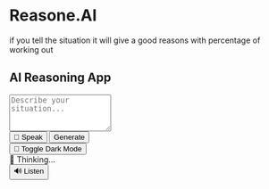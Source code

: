 # Reasone.AI
if you tell the situation it will give a good reasons with percentage of working out
<!DOCTYPE html>
<html lang="en">
<head>
    <meta charset="UTF-8">
    <meta name="viewport" content="width=device-width, initial-scale=1.0">
    <title>AI Reasoning App</title>
    <script src="https://cdn.tailwindcss.com"></script>
    <script src="https://cdn.jsdelivr.net/npm/axios/dist/axios.min.js"></script>
    <link rel="stylesheet" href="style.css">
</head>
<body class="flex items-center justify-center h-screen bg-gray-100 dark:bg-gray-900 transition-all">
    <div class="container bg-white dark:bg-gray-800 p-6 rounded-lg shadow-lg w-96 text-center transition-all">
        <h2 class="text-2xl font-bold mb-4 text-gray-700 dark:text-gray-200">AI Reasoning App</h2>
        <textarea id="situation" class="w-full p-2 border rounded-lg mb-4 focus:ring-2 focus:ring-blue-300 dark:bg-gray-700 dark:text-white" placeholder="Describe your situation..." rows="4"></textarea>
        <div class="flex justify-between mb-4">
            <button onclick="startListening()" class="bg-green-500 hover:bg-green-600 text-white p-2 rounded-lg transition-all">🎤 Speak</button>
            <button onclick="generateResponse()" class="bg-blue-500 hover:bg-blue-600 text-white p-2 rounded-lg font-semibold transition-all">Generate</button>
        </div>
        <button onclick="toggleDarkMode()" class="bg-gray-600 hover:bg-gray-700 text-white p-2 rounded-lg transition-all mb-4">🌙 Toggle Dark Mode</button>
        <div id="loading" class="mt-4 text-gray-500 hidden animate-pulse">🤖 Thinking...</div>
        <div id="response" class="mt-4 text-gray-700 dark:text-white p-3 border rounded-lg bg-gray-50 dark:bg-gray-700 shadow-sm hidden"></div>
        <button onclick="speakResponse()" id="speakButton" class="bg-purple-500 hover:bg-purple-600 text-white p-2 rounded-lg transition-all mt-4 hidden">🔊 Listen</button>
    </div>
    <script>
        function toggleDarkMode() {
            document.body.classList.toggle("dark");
        }
        
        function startListening() {
            const recognition = new (window.SpeechRecognition || window.webkitSpeechRecognition)();
            recognition.lang = "en-US";
            recognition.start();
            recognition.onresult = (event) => {
                document.getElementById("situation").value = event.results[0][0].transcript;
            };
        }
        
        function getExcuseProbability(excuse) {
            const excuseRatings = {
                "My pet tore up my assignment.": 21,
                "I accidentally brought the wrong book.": 73,
                "I left my book in another classroom.": 65,
                "I misunderstood the assignment requirements and wanted to clarify them first.": 80,
                "I had a power outage last night and couldn’t complete my work.": 50,
                "I was rushing this morning and forgot to pack it.": 60
            };
            
            return excuseRatings[excuse] || Math.floor(Math.random() * 50) + 30;
        }
        
        async function generateResponse() {
            const input = document.getElementById("situation").value;
            const responseDiv = document.getElementById("response");
            const loadingDiv = document.getElementById("loading");
            const speakButton = document.getElementById("speakButton");
            
            if (!input.trim()) {
                responseDiv.innerHTML = "<p class='text-red-500 font-semibold'>⚠️ Please enter or speak a situation.</p>";
                responseDiv.classList.remove("hidden");
                return;
            }
            
            loadingDiv.classList.remove("hidden");
            responseDiv.innerHTML = "";
            responseDiv.classList.add("hidden");
            speakButton.classList.add("hidden");
            
            try {
                const response = await axios.post('https://api.openai.com/v1/chat/completions', {
                    model: "gpt-4",
                    messages: [{role: "system", content: "You are an AI reasoning assistant that provides insightful responses."},
                               {role: "user", content: input}],
                    max_tokens: 250
                }, {
                    headers: {
                        'Authorization': `Bearer YOUR_OPENAI_API_KEY`,
                        'Content-Type': 'application/json'
                    }
                });
                
                const outputText = response.data.choices[0].message.content.trim();
                const probability = getExcuseProbability(outputText);
                responseDiv.innerHTML = `<p class='font-semibold text-blue-700'>💡 AI Response:</p><p>${outputText}</p><p class='font-bold text-green-600'>📊 Likelihood of Acceptance: ${probability}%</p>`;
                responseDiv.classList.remove("hidden");
                speakButton.classList.remove("hidden");
                speakButton.setAttribute("data-text", outputText);
            } catch (error) {
                responseDiv.innerHTML = "<p class='text-red-500 font-semibold'>❌ Error generating response. Please try again later.</p>";
                responseDiv.classList.remove("hidden");
            } finally {
                loadingDiv.classList.add("hidden");
            }
        }
        
        function speakResponse() {
            const text = document.getElementById("speakButton").getAttribute("data-text");
            const speech = new SpeechSynthesisUtterance(text);
            speech.lang = "en-US";
            speech.rate = 1;
            window.speechSynthesis.speak(speech);
        }
    </script>
</body>
</html>
